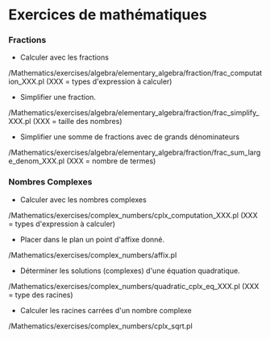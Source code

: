 # Exercices de mathématiques


### Fractions

* Calculer avec les fractions

/Mathematics/exercises/algebra/elementary_algebra/fraction/frac_computation_XXX.pl (XXX = types d'expression à calculer)

* Simplifier une fraction.

/Mathematics/exercises/algebra/elementary_algebra/fraction/frac_simplify_XXX.pl (XXX = taille des nombres)

* Simplifier une somme de fractions avec de grands dénominateurs

/Mathematics/exercises/algebra/elementary_algebra/fraction/frac_sum_large_denom_XXX.pl (XXX = nombre de termes)

### Nombres Complexes

* Calculer avec les nombres complexes

/Mathematics/exercises/complex_numbers/cplx_computation_XXX.pl (XXX = types d'expression à calculer)

* Placer dans le plan un point d'affixe donné.

/Mathematics/exercises/complex_numbers/affix.pl

* Déterminer les solutions (complexes) d'une équation quadratique.

/Mathematics/exercises/complex_numbers/quadratic_cplx_eq_XXX.pl (XXX = type des racines)

* Calculer les racines carrées d'un nombre complexe

/Mathematics/exercises/complex_numbers/cplx_sqrt.pl




